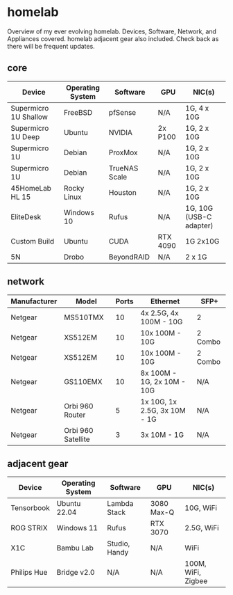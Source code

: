 # homelab

Overview of my ever evolving homelab. Devices, Software, Network, and Appliances covered.  homelab adjacent gear also included. Check back as there will be frequent updates.

## core

| Device        | Operating System | Software      | GPU      | NIC(s)                  |
| --------------- | ------------------ | --------------- | ---------- | --------------------------- |
| Supermicro 1U Shallow | FreeBSD          | pfSense       | N/A      | 1G, 4 x 10G               |
| Supermicro 1U Deep  | Ubuntu           | NVIDIA        | 2x P100  | 1G, 2 x 10G               |
| Supermicro 1U | Debian           | ProxMox       | N/A      | 1G, 2 x 10G               |
| Supermicro 1U | Debian           | TrueNAS Scale | N/A      | 1G, 2 x 10G               |
| 45HomeLab HL 15  | Rocky Linux      | Houston       | N/A      | 1G, 2 x 10G               |
| EliteDesk     | Windows 10       | Rufus         | N/A      | 1G, 10G (USB-C adapter) |
| Custom Build  | Ubuntu           | CUDA          | RTX 4090 | 1G 2x10G                  |
| 5N            | Drobo            | BeyondRAID    | N/A      | 2 x 1G                    |

## network

| Manufacturer | Model | Ports | Ethernet | SFP+ |
| --- | --- | --- | --- | --- |
| Netgear | MS510TMX | 10 | 4x 2.5G, 4x 100M - 10G | 2 |
| Netgear | XS512EM | 10 | 10x 100M - 10G | 2 Combo |
| Netgear | XS512EM | 10 | 10x 100M - 10G | 2 Combo |
| Netgear | GS110EMX |10 | 8x 100M - 1G, 2x 10M - 10G | N/A |
| Netgear | Orbi 960 Router | 5 | 1x 10G, 1x 2.5G, 3x 10M - 1G | N/A |
| Netgear | Orbi 960 Satellite | 3 | 3x 10M - 1G | N/A |

## adjacent gear

| Device     | Operating System | Software      | GPU        | NIC(s)    |
| ------------ | ------------------ | --------------- | ------------ | ------------ |
| Tensorbook | Ubuntu 22.04     | Lambda Stack  | 3080 Max-Q | 10G, WiFi  |
| ROG STRIX  | Windows 11       | Rufus         | RTX 3070   | 2.5G, WiFi |
| X1C        | Bambu Lab        | Studio, Handy | N/A        | WiFi       |
| Philips Hue |  Bridge v2.0 | N/A | N/A | 100M, WiFi, Zigbee |

